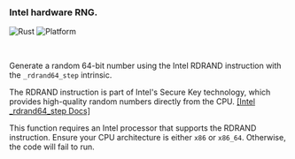 ### Intel hardware RNG.
![Rust](https://img.shields.io/badge/made%20with-Rust-red)
![Platform](https://img.shields.io/badge/platform-windows-blueviolet)

</br>

Generate a random 64-bit number using the Intel RDRAND instruction with the `_rdrand64_step` intrinsic. 

The RDRAND instruction is part of Intel's Secure Key technology, which provides high-quality random numbers directly from the CPU.
[[Intel _rdrand64_step Docs]](https://www.intel.com/content/www/us/en/docs/intrinsics-guide/index.html#text=_rdrand64_step)

This function requires an Intel processor that supports the RDRAND instruction. Ensure your CPU architecture is either `x86` or `x86_64`. Otherwise, the code will fail to run.
